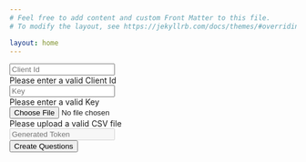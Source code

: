 ```yaml
---
# Feel free to add content and custom Front Matter to this file.
# To modify the layout, see https://jekyllrb.com/docs/themes/#overriding-theme-defaults

layout: home
---
```

<div class="container-fluid">
    <form action="#" class="needs-validation" id="bulk-update-form">
        <div class="row">
            <div class="col col-2">
                <input placeholder="Client Id" type="text" id="clientId" class="form-control" required>
                <div class="invalid-feedback">Please enter a valid Client Id</div>
            </div>
            <div class="col col-2">
                <input placeholder="Key" type="text" id="clientKey" class="form-control" required>
                <div class="invalid-feedback">Please enter a valid Key</div>
            </div>
            <div class="col col-3">
                <input type="file" id="fileToUpload" class="form-control" required>
                <div class="invalid-feedback">Please upload a valid CSV file</div>
            </div>
            <div class="col col-2">
                <input disabled placeholder="Generated Token" type="text" id="generated-token" class="form-control">
            </div>
            <div class="col col-1"></div>
            <div class="col col-2">
                <button type="submit" class="btn btn-primary stick-to-end" id="btnUploadFile">Create Questions</button>
            </div>
        </div>
    </form>
</div>
<div id="uploadProgressDiv" style="display: none; margin-top: 20px;" class="progress">
    <div id="uploadProgress" class="progress-bar progress-bar-striped" style="width:0%"></div>
</div>
<div class="container-fluid">
    <br>
    <div style="display: none;" id="bulkUpdateResult">
        <!-- Nav tabs -->
        <ul class="container-fluid nav nav-tabs" role="tablist">
            <li class="nav-item">
                <a style="text-decoration:none" class="nav-link active" data-bs-toggle="tab" href="#createdQuesTab">Created Posts</a>
            </li>
            <li class="nav-item">
                <a style="text-decoration:none" class="nav-link" data-bs-toggle="tab" href="#failedQuesTab">
                    Failed Questions <sup><span style="display: none;" id="errorBadgeQues" class="badge rounded-pill bg-danger">Error</span></sup>
                </a>
            </li>
            <li class="nav-item">
                <a style="text-decoration:none" class="nav-link" data-bs-toggle="tab" href="#failedAnswerTab">
                    Failed Answers <sup><span style="display: none;" id="errorBadgeAns" class="badge rounded-pill bg-danger">Error</span></sup>
                </a>
            </li>
        </ul>
        <!-- Tab panes -->
        <div class="tab-content">
            <div id="createdQuesTab" class="tab-pane active table-responsive csv-table" style="margin-top: 20px;">
                <table class="table table-bordered table-hover table-striped post-display-table">
                    <thead>
                        <tr>
                            <th class="sticky-top" style="width: 10%;">Title</th>
                            <th class="sticky-top" style="width: 25%;">Body</th>
                            <th class="sticky-top" style="width: 10%;">Tags</th>
                            <th class="sticky-top" style="width: 15%;">Question Link</th>
                            <th class="sticky-top" style="width: 25%;">Answer</th>
                            <th class="sticky-top" style="width: 15%;">Answer Link</th>
                        </tr>
                    </thead>
                    <tbody id="createdQues"></tbody>
                </table>
            </div>
            <div id="failedQuesTab" class="tab-pane fade table-responsive csv-table" style="margin-top: 20px;">
                <table class="table table-bordered table-hover table-striped post-display-table">
                    <thead>
                        <tr>
                            <th class="sticky-top" style="width: 15%;">Title</th>
                            <th class="sticky-top" style="width: 25%;">Body</th>
                            <th class="sticky-top" style="width: 10%;">Tags</th>
                            <th class="sticky-top" style="width: 25%;">Error</th>
                            <th class="sticky-top" style="width: 25%;">Answer</th>
                        </tr>
                    </thead>
                    <tbody id="failedQues"></tbody>
                </table>
            </div>
            <div id="failedAnswerTab" class="tab-pane fade table-responsive csv-table" style="margin-top: 20px;">
                <table class="table table-bordered table-hover table-striped post-display-table">
                    <thead>
                        <tr>
                            <th class="sticky-top" style="width: 10%;">Question Id</th>
                            <th class="sticky-top" style="width: 20%;">Question Title</th>
                            <th class="sticky-top" style="width: 35%;">Answer</th>
                            <th class="sticky-top" style="width: 35%;">Error</th>
                        </tr>
                    </thead>
                    <tbody id="failedAns"></tbody>
                </table>
            </div>
        </div>
    </div>
</div>